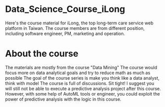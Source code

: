 # Data_Science_Course_iLong

Here's the course material for iLong, the top long-term care service web platform in Taiwan. The course members are from different position, including software engineer, PM, marketing and operation.

# About the course
The materials are mostly from the course "Data Mining"
The course would focus more on data analytical goals and try to reduce math as much as possible
The goal of the course series is make you think like a data analyst, think with model
The course is full of discussions. Sit tight!
I suggest you will still not be able to execute a predictive analysis project after this course.
However, with some help of AutoML tools or engineer, you could exploit the power of predictive analysis with the logic in this course.
